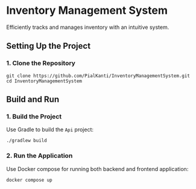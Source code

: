 
# Inventory Management System
Efficiently tracks and manages inventory with an intuitive system.

## Setting Up the Project
### 1. Clone the Repository

    git clone https://github.com/PialKanti/InventoryManagementSystem.git 
    cd InventoryManagementSystem

## Build and Run
### 1. Build the Project
Use Gradle to build the `Api` project:

    ./gradlew build
    
### 2. Run the Application
Use Docker compose for running both backend and frontend application:

    docker compose up
